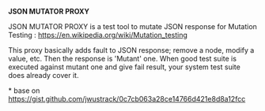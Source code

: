 **JSON MUTATOR PROXY**

JSON MUTATOR PROXY is a test tool to mutate JSON response for Mutation Testing : https://en.wikipedia.org/wiki/Mutation_testing

This proxy basically adds fault to JSON response; remove a node, modify a value, etc. Then the response is 'Mutant' one.
When good test suite is executed against mutant one and give fail result, your system test suite does already cover it.

\* base on https://gist.github.com/jwustrack/0c7cb063a28ce14766d421e8d8a12fcc
